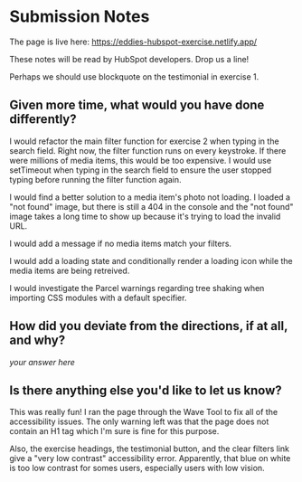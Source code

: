 # Submission Notes

The page is live here: https://eddies-hubspot-exercise.netlify.app/

These notes will be read by HubSpot developers. Drop us a line!

Perhaps we should use blockquote on the testimonial in exercise 1.

## Given more time, what would you have done differently?

I would refactor the main filter function for exercise 2 when typing in the search field. Right now, the filter function runs on every keystroke. If there were millions of media items, this would be too expensive. I would use setTimeout when typing in the search field to ensure the user stopped typing before running the filter function again.

I would find a better solution to a media item's photo not loading. I loaded a "not found" image, but there is still a 404 in the console and the "not found" image takes a long time to show up because it's trying to load the invalid URL. 

I would add a message if no media items match your filters.

I would add a loading state and conditionally render a loading icon while the media items are being retreived.

I would investigate the Parcel warnings regarding tree shaking when importing CSS modules with a default specifier.

## How did you deviate from the directions, if at all, and why?

_your answer here_

## Is there anything else you'd like to let us know?

This was really fun! I ran the page through the Wave Tool to fix all of the accessibility issues. The only warning left was that the page does not contain an H1 tag which I'm sure is fine for this purpose. 

Also, the exercise headings, the testimonial button, and the clear filters link give a "very low contrast" accessibility error. Apparently, that blue on white is too low contrast for somes users, especially users with low vision.

